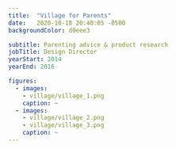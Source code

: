 ```yaml
---
title:  "Village for Parents"
date:   2020-10-18 20:40:05 -0500
backgroundColor: d0eee3

subtitle: Parenting advice & product research
jobTitle: Design Director
yearStart: 2014
yearEnd: 2016

figures:
  - images:
    - village/village_1.png
    caption: ~
  - images:
    - village/village_2.png
    - village/village_3.png
    caption: ~
---
```

